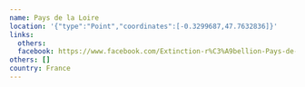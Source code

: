 ```yaml
---
name: Pays de la Loire
location: '{"type":"Point","coordinates":[-0.3299687,47.7632836]}'
links:
  others: 
  facebook: https://www.facebook.com/Extinction-r%C3%A9bellion-Pays-de-la-Loire-2195248734080260/?ref=br_rs
others: []
country: France
---
```

